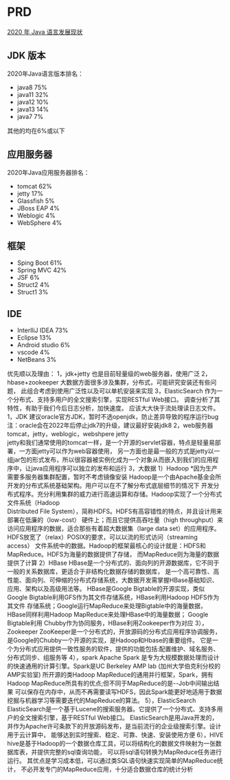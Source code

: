 # PRD

[2020 年 Java 语言发展现状](https://www.infoq.cn/article/EpUuvAdeRBpqT5RXYaDS)

## JDK 版本

2020年Java语言版本排名：

* java8 75%
* java11 32%
* java12 10%
* java13 14%
* java7 7%

其他的均在6%或以下

## 应用服务器

2020年Java应用服务器排名：

* tomcat 62%
* jetty 17%
* Glassfish 5%
* JBoss EAP 4%
* Weblogic 4%
* WebSphere 4%

## 框架

* Sping Boot 61%
* Spring MVC 42%
* JSF 6%
* Struct2 4%
* Struct1 3%

## IDE

* InterlliJ IDEA 73%
* Eclipse 13%
* Android studio 6%
* vscode 4%
* NetBeans 3%



优先顺以及理由：
1，jdk+jetty
也是目前轻量级的web服务器，使用广泛
2，hbase+zookeeper
大数据方面很多涉及集群，分布式，可能研究安装还有些问题，
此组合考虑到使用广泛性以及可以单机安装来实现
3，ElasticSearch
作为一个分布式、支持多用户的全文搜索引擎，实现RESTful Web接口。
调查分析了其特性，有助于我们今后日志分析，加快速度。
应该大大快于流处理读日志文件。
1，JDK
建议oracle官方JDK，暂时不选openjdk，防止差异导致的程序运行bug
注：oracle会在2022年后停止jdk7的升级，建议最好安装jdk8
2，web服务器
tomcat，jetty，weblogic，webshpere
jetty  
jetty和我们通常使用的tomcat一样，是一个开源的servlet容器，特点是轻量易部署，一方面jetty可以作为web容器使用，
另一方面也是最一般的方式是jetty以一组jar包的形式发布，所以很容器被实例化成为一个对象从而嵌入到我们的应用程
序中，让java应用程序可以独立的发布和运行
3，大数据
1）Hadoop
*因为生产需要多服务器集群配置，暂时不考虑镜像安装
Hadoop是一个由Apache基金会所开发的分布式系统基础架构。用户可以在不了解分布式底层细节的情况下
开发分布式程序。充分利用集群的威力进行高速运算和存储。Hadoop实现了一个分布式文件系统（Hadoop  
Distributed File System），简称HDFS。HDFS有高容错性的特点，并且设计用来部署在低廉的（low-cost）
硬件上；而且它提供高吞吐量（high throughput）来访问应用程序的数据，适合那些有着超大数据集（large
data set）的应用程序。HDFS放宽了（relax）POSIX的要求，可以以流的形式访问（streaming access）
文件系统中的数据。Hadoop的框架最核心的设计就是：HDFS和MapReduce。HDFS为海量的数据提供了存储，
而MapReduce则为海量的数据提供了计算
2）HBase
HBase是一个分布式的、面向列的开源数据库，它不同于一般的关系数据库，更适合于非结构化数据存储的数据库，
是一个高可靠性、高性能、面向列、可伸缩的分布式存储系统，大数据开发需掌握HBase基础知识、应用、架构以及高级用法等。
HBase是Google Bigtable的开源实现，类似Google Bigtable利用GFS作为其文件存储系统，HBase利用Hadoop HDFS作为其文件
存储系统；Google运行MapReduce来处理Bigtable中的海量数据，HBase同样利用Hadoop MapReduce来处理HBase中的海量数据；
Google Bigtable利用 Chubby作为协同服务，HBase利用Zookeeper作为对应
3），Zookeeper
ZooKeeper是一个分布式的，开放源码的分布式应用程序协调服务，是Google的Chubby一个开源的实现，是Hadoop和Hbase的重要组件。
它是一个为分布式应用提供一致性服务的软件，提供的功能包括:配置维护、域名服务、分布式同步、组服务等
4），spark
Apache Spark 是专为大规模数据处理而设计的快速通用的计算引擎。Spark是UC Berkeley AMP lab (加州大学伯克利分校的AMP实验室)
所开源的类Hadoop MapReduce的通用并行框架，Spark，拥有Hadoop MapReduce所具有的优点;但不同于MapReduce的是--Job中间输出结果
可以保存在内存中，从而不再需要读写HDFS，因此Spark能更好地适用于数据挖掘与机器学习等需要迭代的MapReduce的算法。
5），ElasticSearch
ElasticSearch是一个基于Lucene的搜索服务器。它提供了一个分布式、支持多用户的全文搜索引擎，基于RESTful Web接口。
ElasticSearch是用Java开发的，并作为Apache许可条款下的开放源码发布，是当前流行的企业级搜索引擎。设计用于云计算中，
能够达到实时搜索、稳定、可靠、快速、安装使用方便
6），HIVE
hive是基于Hadoop的一个数据仓库工具，可以将结构化的数据文件映射为一张数据库表，并提供完整的sql查询功能，
可以将sql语句转换为MapReduce任务进行运行。 其优点是学习成本低，可以通过类SQL语句快速实现简单的MapReduce统计，
不必开发专门的MapReduce应用，十分适合数据仓库的统计分析